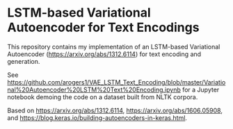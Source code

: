 # LSTM-based Variational Autoencoder for Text Encodings
This repository contains my implementation of an LSTM-based Variational Autoencoder (https://arxiv.org/abs/1312.6114) for text encoding and generation.

See https://github.com/arogers1/VAE_LSTM_Text_Encoding/blob/master/Variational%20Autoencoder%20LSTM%20Text%20Encoding.ipynb for a Jupyter notebook demoing the code on a dataset built from NLTK corpora.

Based on https://arxiv.org/abs/1312.6114, https://arxiv.org/abs/1606.05908, and https://blog.keras.io/building-autoencoders-in-keras.html.
